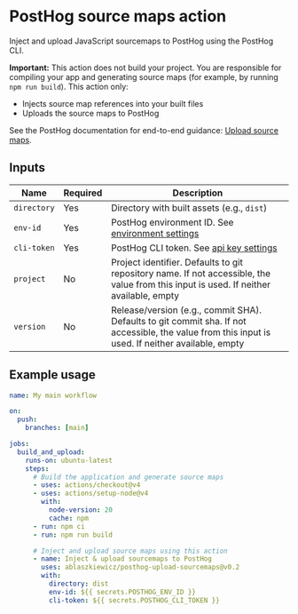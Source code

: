 # PostHog source maps action

Inject and upload JavaScript sourcemaps to PostHog using the PostHog CLI.

**Important:** This action does not build your project. You are responsible for compiling your app and generating source maps (for example, by running `npm run build`). This action only:

- Injects source map references into your built files
- Uploads the source maps to PostHog

See the PostHog documentation for end-to-end guidance: [Upload source maps](https://posthog.com/docs/error-tracking/upload-source-maps).

## Inputs

| **Name**    | **Required** | **Description**                                                                                                                                   |
| ----------- | ------------ | ------------------------------------------------------------------------------------------------------------------------------------------------- |
| `directory` | Yes          | Directory with built assets (e.g., `dist`)                                                                                                        |
| `env-id`    | Yes          | PostHog environment ID. See [environment settings](https://app.posthog.com/settings/environment#variables)                                        |
| `cli-token` | Yes          | PostHog CLI token. See [api key settings](https://app.posthog.com/settings/user-api-keys#variables)                                               |
| `project`   | No           | Project identifier. Defaults to git repository name. If not accessible, the value from this input is used. If neither available, empty            |
| `version`   | No           | Release/version (e.g., commit SHA). Defaults to git commit sha. If not accessible, the value from this input is used. If neither available, empty |

## Example usage

```yaml
name: My main workflow

on:
  push:
    branches: [main]

jobs:
  build_and_upload:
    runs-on: ubuntu-latest
    steps:
      # Build the application and generate source maps
      - uses: actions/checkout@v4
      - uses: actions/setup-node@v4
        with:
          node-version: 20
          cache: npm
      - run: npm ci
      - run: npm run build

      # Inject and upload source maps using this action
      - name: Inject & upload sourcemaps to PostHog
        uses: ablaszkiewicz/posthog-upload-sourcemaps@v0.2
        with:
          directory: dist
          env-id: ${{ secrets.POSTHOG_ENV_ID }}
          cli-token: ${{ secrets.POSTHOG_CLI_TOKEN }}
```
